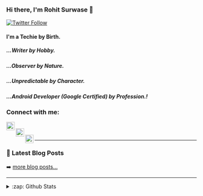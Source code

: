 
### Hi there, I'm Rohit Surwase 👋  
  
[![Twitter Follow](https://img.shields.io/twitter/follow/RohitSurw?color=1DA1F2&logo=twitter&style=for-the-badge)](https://twitter.com/intent/follow?original_referer=https%3A%2F%2Fgithub.com%2FRohitSurwase&screen_name=RohitSurwase)  
  
#### I'm a Techie by Birth.
##### ...Writer by Hobby.
##### ...Observer by Nature.
##### ...Unpredictable by Character.
##### ...Android Developer (Google Certified) by Profession.!  
 
  
### Connect with me:  

[<img align="left" alt="RohitSurw | Twitter" width="22px" src="https://cdn.jsdelivr.net/npm/simple-icons@v3/icons/twitter.svg" />][twitter]  
[<img align="left" alt="rohitss5 | LinkedIn" width="22px" src="https://cdn.jsdelivr.net/npm/simple-icons@v3/icons/linkedin.svg" />][linkedin]  
[<img align="left" alt="rohitss | Medium" width="22px" src="https://cdn.jsdelivr.net/npm/simple-icons@v3/icons/medium.svg" />][medium]  
  
---  
  
### 📕 Latest Blog Posts  
  
<!-- BLOG-POST-LIST:START -->  

<!-- BLOG-POST-LIST:END -->  
  
➡️ [more blog posts...](https://medium.com/@rohitss)  
  
---  
  
<details>  
  <summary>:zap: Github Stats</summary>  
  
  <img align="left" alt="RohitSurwase's Github Stats" src="https://github-readme-stats.codestackr.vercel.app/api?username=RohitSurwase&show_icons=true&hide_border=true" />  
  
</details>  
  
[medium]: https://medium.com/@rohitss
[twitter]: https://twitter.com/RohitSurw  
[linkedin]: https://linkedin.com/in/rohitss5  
